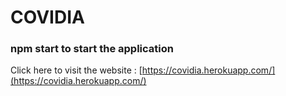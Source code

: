 # COVIDIA

### npm start to start the application

Click here to visit the website : [https://covidia.herokuapp.com/](https://covidia.herokuapp.com/)
